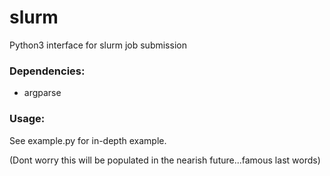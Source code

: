 # slurm
Python3 interface for slurm job submission
 
### Dependencies: 
- argparse

### Usage:

See example.py for in-depth example.


(Dont worry this will be populated in the nearish future...famous last words)
